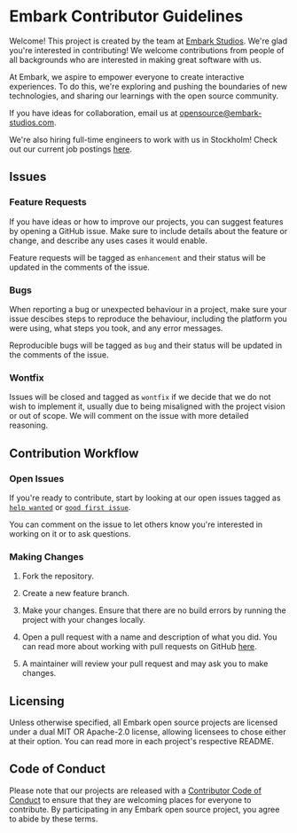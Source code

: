# Embark Contributor Guidelines

Welcome! This project is created by the team at [Embark Studios](https://embark.games). We're glad you're interested in contributing! We welcome contributions from people of all backgrounds who are interested in making great software with us.

At Embark, we aspire to empower everyone to create interactive experiences. To do this, we're exploring and pushing the boundaries of new technologies, and sharing our learnings with the open source community.

If you have ideas for collaboration, email us at opensource@embark-studios.com.

We're also hiring full-time engineers to work with us in Stockholm! Check out our current job postings [here](https://embark.games/careers).

## Issues

### Feature Requests

If you have ideas or how to improve our projects, you can suggest features by opening a GitHub issue. Make sure to include details about the feature or change, and describe any uses cases it would enable.

Feature requests will be tagged as `enhancement` and their status will be updated in the comments of the issue.

### Bugs

When reporting a bug or unexpected behaviour in a project, make sure your issue descibes steps to reproduce the behaviour, including the platform you were using, what steps you took, and any error messages.

Reproducible bugs will be tagged as `bug` and their status will be updated in the comments of the issue.

### Wontfix

Issues will be closed and tagged as `wontfix` if we decide that we do not wish to implement it, usually due to being misaligned with the project vision or out of scope. We will comment on the issue with more detailed reasoning.

## Contribution Workflow

### Open Issues

If you're ready to contribute, start by looking at our open issues tagged as [`help wanted`](../../issues?q=is%3Aopen+is%3Aissue+label%3A"help+wanted") or [`good first issue`](../../issues?q=is%3Aopen+is%3Aissue+label%3A"good+first+issue").

You can comment on the issue to let others know you're interested in working on it or to ask questions.

### Making Changes

1. Fork the repository.

2. Create a new feature branch.

3. Make your changes. Ensure that there are no build errors by running the project with your changes locally.

4. Open a pull request with a name and description of what you did. You can read more about working with pull requests on GitHub [here](https://help.github.com/en/articles/creating-a-pull-request-from-a-fork).

5. A maintainer will review your pull request and may ask you to make changes.

## Licensing

Unless otherwise specified, all Embark open source projects are licensed under a dual MIT OR Apache-2.0 license, allowing licensees to chose either at their option. You can read more in each project's respective README.

## Code of Conduct

Please note that our projects are released with a [Contributor Code of Conduct](code_of_conduct.md) to ensure that they are welcoming places for everyone to contribute. By participating in any Embark open source project, you agree to abide by these terms.

